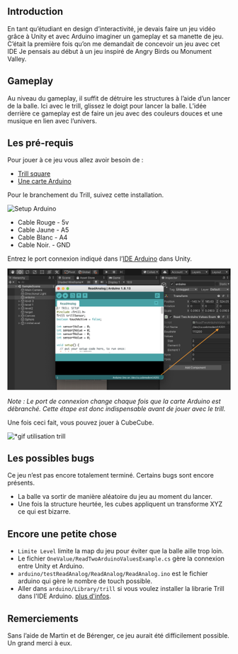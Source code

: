## Introduction
En tant qu’étudiant en design d’interactivité, je devais faire un jeu vidéo grâce à Unity et avec Arduino imaginer un gameplay et sa manette de jeu. C’était la première fois qu’on me demandait de concevoir un jeu avec cet IDE Je pensais au début à un jeu inspiré de Angry Birds ou Monument Valley. 

## Gameplay
Au niveau du gameplay, il suffit de détruire les structures à l’aide d’un lancer de la balle. Ici avec le trill, glissez le doigt pour lancer la balle. L’idée derrière ce gameplay est de faire un jeu avec des couleurs douces et une musique en lien avec l’univers.

## Les pré-requis
Pour jouer à ce jeu vous allez avoir besoin de :
- [Trill square](http://shop.bela.io/products/trill-square)
- [Une carte Arduino](https://store.arduino.cc/arduino-uno-rev3)

Pour le branchement du Trill, suivez cette installation.

![Setup Arduino](md/img/Arduino-setup.jpg)

- Cable Rouge - 5v
- Cable Jaune - A5
- Cable Blanc - A4 
- Cable Noir. - GND

Entrez le port connexion indiqué dans l’[IDE Arduino](https://www.arduino.cc/en/software) dans Unity. 

![Port de connexion arduino](md/img/port-connexion.png)

*Note : Le port de connexion change chaque fois que la carte Arduino est débranché. Cette étape est donc indispensable avant de jouer avec le trill.*

Une fois ceci fait, vous pouvez jouer à CubeCube. 

![*gif utilisation trill](md/img/play.png)

## Les possibles bugs
Ce jeu n’est pas encore totalement terminé. Certains bugs sont encore présents. 
- La balle va sortir de manière aléatoire du jeu au moment du lancer. 
- Une fois la structure heurtée, les cubes appliquent un transforme XYZ ce qui est bizarre.

## Encore une petite chose
- ```Limite Level``` limite la map du jeu pour éviter que la balle aille trop loin. 
- Le fichier ```OneValue/ReadTwoArduinoValuesExample.cs``` gère la connexion entre Unity et Arduino.
- ```arduino/testReadAnalog/ReadAnalog/ReadAnalog.ino``` est le fichier arduino qui gère le nombre de touch possible.
- Aller dans ```arduino/Library/trill``` si vous voulez installer la librarie Trill dans l'IDE Arduino. [plus d'infos](https://www.arduino.cc/en/guide/libraries).

## Remerciements 
Sans l’aide de Martin et de Bérenger, ce jeu aurait été  difficilement possible. Un grand merci à eux. 





